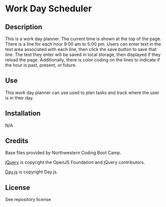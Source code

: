 # Work Day Scheduler

## Description

This is a work day planner. The current time is shown at the top of the page. There is a line for each hour 9:00 am to 5:00 pm. Users can enter text in the text area associated with each line, then click the save button to save that line. The text they enter will be saved in local storage, then displayed if they reload the page. Additionally, there is color coding on the lines to indicate if the hour is past, present, or future. 

## Use

This work day planner can use used to plan tasks and track where the user is in their day. 

## Installation
N/A

## Credits

Base files provided by Northwestern Coding Boot Camp.

[jQuery](https://jquery.com/) is copyright the OpenJS Foundation and jQuery contributors. 

[Day.js](https://day.js.org/) is copyright Day.js.

## License

See repository license